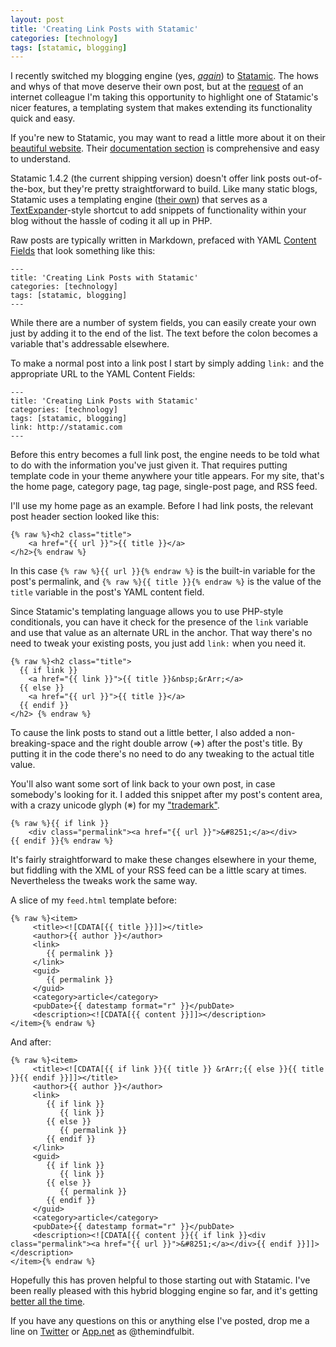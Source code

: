 ```yaml
---
layout: post
title: 'Creating Link Posts with Statamic'
categories: [technology]
tags: [statamic, blogging]
---
```


I recently switched my blogging engine (yes, [*again*](http://themindfulbit.com/blog/ruhoh-i-rebuilt-the-blog-again)) to [Statamic](http://statamic.com). The hows and whys of that move deserve their own post, but at the [request](https://alpha.app.net/hcmarks/post/3998364) of an internet colleague I'm taking this opportunity to highlight one of Statamic's nicer features, a templating system that makes extending its functionality quick and easy.

If you're new to Statamic, you may want to read a little more about it on their [beautiful website](http://statamic.com). Their [documentation section](http://statamic.com/docs) is comprehensive and easy to understand.

Statamic 1.4.2 (the current shipping version) doesn't offer link posts out-of-the-box, but they're pretty straightforward to build. Like many static blogs, Statamic uses a templating engine ([their own](http://statamic.com/docs/template-language)) that serves as a [TextExpander](http://smilesoftware.com/TextExpander/index.html)-style shortcut to add snippets of functionality within your blog without the hassle of coding it all up in PHP.  

Raw posts are typically written in Markdown, prefaced with YAML [Content Fields](http://statamic.com/docs/custom-content-fields) that look something like this:

	---
	title: 'Creating Link Posts with Statamic'
	categories: [technology]
	tags: [statamic, blogging]
	---

While there are a number of system fields, you can easily create your own just by adding it to the end of the list. The text before the colon becomes a variable that's addressable elsewhere.

To make a normal post into a link post I start by simply adding `link:` and the appropriate URL to the YAML Content Fields:

	---
	title: 'Creating Link Posts with Statamic'
	categories: [technology]
	tags: [statamic, blogging]
	link: http://statamic.com
	---

Before this entry becomes a full link post, the engine needs to be told what to do with the information you've just given it. That requires putting template code in your theme anywhere your title appears. For my site, that's the home page, category page, tag page, single-post page, and RSS feed.

I'll use my home page as an example. Before I had link posts, the relevant post header section looked like this:

    {% raw %}<h2 class="title">
        <a href="{{ url }}">{{ title }}</a>
    </h2>{% endraw %}

In this case `{% raw %}{{ url }}{% endraw %}` is the built-in variable for the post's permalink, and `{% raw %}{{ title }}{% endraw %}` is the value of the `title` variable in the post's YAML content field.

Since Statamic's templating language allows you to use PHP-style conditionals, you can have it check for the presence of the `link` variable and use that value as an alternate URL in the anchor. That way there's no need to tweak your existing posts, you just add `link:` when you need it.

    {% raw %}<h2 class="title">
      {{ if link }}
        <a href="{{ link }}">{{ title }}&nbsp;&rArr;</a>
      {{ else }}
        <a href="{{ url }}">{{ title }}</a>
      {{ endif }}
    </h2> {% endraw %}

To cause the link posts to stand out a little better, I also added a non-breaking-space and the right double arrow (&rArr;) after the post's title. By putting it in the code there's no need to do any tweaking to the actual title value.

You'll also want some sort of link back to your own post, in case somebody's looking for it. I added this snippet after my post's content area, with a crazy unicode glyph (&#8251;) for my ["trademark"](http://www.youtube.com/watch?v=Jjbu0kSEuQQ).

	{% raw %}{{ if link }}
        <div class="permalink"><a href="{{ url }}">&#8251;</a></div>
    {{ endif }}{% endraw %}

It's fairly straightforward to make these changes elsewhere in your theme, but fiddling with the XML of your RSS feed can be a little scary at times. Nevertheless the tweaks work the same way.

A slice of my `feed.html` template before:

	{% raw %}<item>
         <title><![CDATA[{{ title }}]]></title>
         <author>{{ author }}</author>
         <link>
         	{{ permalink }}
         </link>
         <guid>
            {{ permalink }}
         </guid>
         <category>article</category>
         <pubDate>{{ datestamp format="r" }}</pubDate>
         <description><![CDATA[{{ content }}]]></description>
    </item>{% endraw %}

And after:

	{% raw %}<item>
         <title><![CDATA[{{ if link }}{{ title }} &rArr;{{ else }}{{ title }}{{ endif }}]]></title>
         <author>{{ author }}</author>
         <link>
            {{ if link }}
               {{ link }}
            {{ else }}
               {{ permalink }}
            {{ endif }}
         </link>
         <guid>
            {{ if link }}
               {{ link }}
            {{ else }}
               {{ permalink }}
            {{ endif }}
         </guid>
         <category>article</category>
         <pubDate>{{ datestamp format="r" }}</pubDate>
         <description><![CDATA[{{ content }}{{ if link }}<div class="permalink"><a href="{{ url }}">&#8251;</a></div>{{ endif }}]]></description>
    </item>{% endraw %}

Hopefully this has proven helpful to those starting out with Statamic. I've been really pleased with this hybrid blogging engine so far, and it's getting [better all the time](http://refinery.statamic.com/).

If you have any questions on this or anything else I've posted, drop me a line on [Twitter](http://twitter.com/themindfulbit) or [App.net](http://alpha.app.net/themindfulbit) as @themindfulbit.
